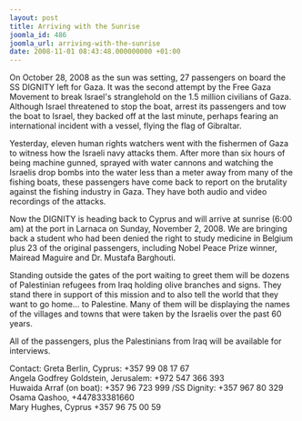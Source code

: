 ```yaml
---
layout: post
title: Arriving with the Sunrise
joomla_id: 486
joomla_url: arriving-with-the-sunrise
date: 2008-11-01 08:43:48.000000000 +01:00
---
```

<p>On October 28, 2008 as the sun was setting, 27 passengers on board the SS DIGNITY left for Gaza. It was the second attempt by the Free Gaza Movement to break Israel's stranglehold on the 1.5 million civilians of Gaza. Although Israel threatened to stop the boat, arrest its passengers and tow the boat to Israel, they backed off at the last minute, perhaps fearing an international incident with a vessel, flying the flag of Gibraltar. </p><p>Yesterday, eleven human rights watchers went with the fishermen of Gaza to witness how the Israeli navy attacks them. After more than six hours of being machine gunned, sprayed with water cannons and watching the Israelis drop bombs into the water less than a meter away from many of the fishing boats, these passengers have come back to report on the brutality against the fishing industry in Gaza. They have both audio and video recordings of the attacks.</p><p>Now the DIGNITY is heading back to Cyprus and will arrive at sunrise (6:00 am) at the port in Larnaca on Sunday, November 2, 2008. We are bringing back a student who had been denied the right to study medicine in Belgium plus 23 of the original passengers, including Nobel Peace Prize winner, Mairead Maguire and Dr. Mustafa Barghouti.</p><p>Standing outside the gates of the port waiting to greet them will be dozens of Palestinian refugees from Iraq holding olive branches and signs. They stand there in support of this mission and to also tell the world that they want to go home&hellip; to Palestine. Many of them will be displaying the names of the villages and towns that were taken by the Israelis over the past 60 years.</p><p>All of the passengers, plus the Palestinians from Iraq will be available for interviews.</p><p>Contact: Greta Berlin, Cyprus: +357 99 08 17 67<br />Angela Godfrey Goldstein, Jerusalem: +972 547 366 393<br />Huwaida Arraf (on boat): +357 96 723 999 /SS Dignity: +357 967 80 329<br />Osama Qashoo, +447833381660<br />Mary Hughes, Cyprus +357 96 75 00 59 </p><p><a href=""></a></p>

